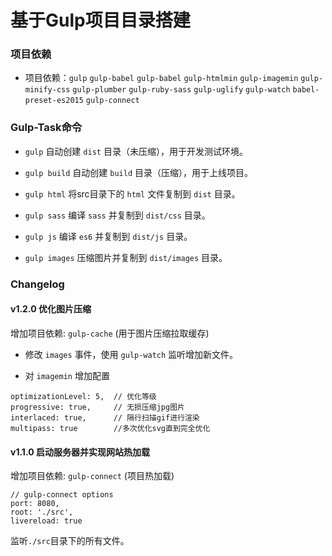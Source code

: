 # 基于Gulp项目目录搭建

### 项目依赖

- 项目依赖：`gulp` `gulp-babel` `gulp-babel` `gulp-htmlmin` `gulp-imagemin` `gulp-minify-css` `gulp-plumber` `gulp-ruby-sass` `gulp-uglify` `gulp-watch` `babel-preset-es2015` `gulp-connect`

### Gulp-Task命令

- `gulp` 自动创建 `dist` 目录（未压缩），用于开发测试环境。

- `gulp build` 自动创建 `build` 目录（压缩），用于上线项目。

- `gulp html` 将src目录下的 `html` 文件复制到 `dist` 目录。

- `gulp sass` 编译 `sass` 并复制到 `dist/css` 目录。

- `gulp js` 编译 `es6` 并复制到 `dist/js` 目录。

- `gulp images` 压缩图片并复制到 `dist/images` 目录。

### Changelog

  #### v1.2.0  优化图片压缩

  增加项目依赖: `gulp-cache` (用于图片压缩拉取缓存)

  - 修改 `images` 事件，使用 `gulp-watch` 监听增加新文件。

  - 对 `imagemin` 增加配置

  ```
  optimizationLevel: 5,  // 优化等级
  progressive: true,     // 无损压缩jpg图片
  interlaced: true,      // 隔行扫描gif进行渲染
  multipass: true        //多次优化svg直到完全优化
  ```

  #### v1.1.0  启动服务器并实现网站热加载

  增加项目依赖: `gulp-connect` (项目热加载)

  ```
  // gulp-connect options
  port: 8080,
  root: './src',
  livereload: true
  ```

  监听`./src`目录下的所有文件。
